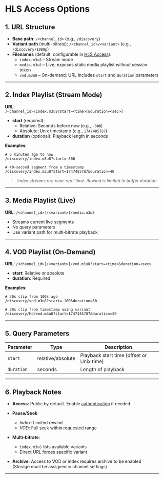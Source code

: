 # HLS Access Options

## 1. URL Structure

- **Base path**: `/<channel_id>` (e.g., `/discovery`)
- **Variant path** (multi-bitrate): `/<channel_id>/<variant>` (e.g., `/discovery/1080p`)
- **Filenames** (default, configurable in [HLS Access]()):
  - `index.m3u8` – Stream mode
  - `media.m3u8` – Live; exposes static media playlist without session token
  - `vod.m3u8` – On-demand; URL includes `start` and `duration` parameters

---

## 2. Index Playlist (Stream Mode)

**URL**:  
`/<channel_id>/index.m3u8?start=<time>[&duration=<sec>]`

- **start** (required):
  - Relative: Seconds before now (e.g., `-300`)
  - Absolute: Unix timestamp (e.g., `1747485787`)
- **duration** (optional): Playback length in seconds

**Examples**:
```text
# 5 minutes ago to now
/discovery/index.m3u8?start=-300

# 40-second segment from a timestamp
/discovery/index.m3u8?start=1747485787&duration=40
````

> *Index streams are near-real-time. Rewind is limited to buffer duration.*

---

## 3. Media Playlist (Live)

**URL**:
`/<channel_id>[/<variant>]/media.m3u8`

* Streams current live segments
* No query parameters
* Use variant path for multi-bitrate playback

---

## 4. VOD Playlist (On-Demand)

**URL**:
`/<channel_id>[/<variant>]/vod.m3u8?start=<time>&duration=<sec>`

* **start**: Relative or absolute
* **duration**: Required

**Examples**:

```text
# 30s clip from 100s ago
/discovery/vod.m3u8?start=-100&duration=30

# 30s clip from timestamp using variant
/discovery/hd/vod.m3u8?start=1747485787&duration=30
```

---

## 5. Query Parameters

| Parameter  | Type              | Description                               |
| ---------- | ----------------- | ----------------------------------------- |
| `start`    | relative/absolute | Playback start time (offset or Unix time) |
| `duration` | seconds           | Length of playback                        |

---

## 6. Playback Notes

* **Access**: Public by default. Enable [authentication]() if needed.
* **Pause/Seek**:

  * *Index*: Limited rewind
  * *VOD*: Full seek within requested range
* **Multi-bitrate**:

  * `index.m3u8` lists available variants
  * Direct URL forces specific variant
* **Archive**: Access to VOD or index requires archive to be enabled (Storage must be assigned in channel settings)

---
